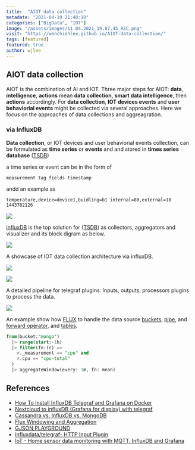 ```yaml
---
title:  "AIOT data collection"
metadate: "2021-04-10 21:40:10"
categories: ["BigData", "IOT"]
image: "/assets/images/11.04.2021_19.07.45_REC.png"
visit: "https://wenchiehlee.github.io/AIOT-data-collection/"
tags: [featured]
featured: true
author: wjlee
---
```


## AIOT data collection

AIOT is the combination of AI and IOT. Three major steps for AIOT: **data**, **intelligence**, **actions** mean **data collection**, **smart data intelligence**, then **actions** accordingly. For **data collection**, **IOT devices events** and **user behaviorial events** might be collected via several approaches. Here we focus on the approaches of data collections and aggreagration. 

### via InfluxDB

**Data collection**, or IOT devices and user behaviorial events collection, can be formulated as **time series** or **events** and and stored in **times series database** ([TSDB](https://www.influxdata.com/time-series-database/))

a time series or event can be in the form of

```
measurement tag fields timestamp
```
andd an example as
```
temperature,device=device1,buidling=b1 internal=80,external=18 1443782126
```

[![]({{site.url}}{{site.baseurl}}/assets/images/13.04.2021_10.35.03_REC.png)]()



[influxDB](https://www.influxdata.com/) is the top solution for ([TSDB](https://www.influxdata.com/time-series-database/)) as collectors, aggregators and visualizer and its block digram as below.

[![](https://www.influxdata.com/wp-content/uploads/APM-Diagram-1.png)](https://www.influxdata.com/time-series-platform/telegraf/)

A showcase of IOT data collection architecture via influxDB.

[![](https://davidgs.com/posts/category/iot/iot-hardware/images/architecture.gif)](https://davidgs.com/posts/category/iot/iot-hardware/building-an-influxdb-iot-edge-data-collection-device/)

[![](https://sysadmin.info.pl/wp-content/webp-express/webp-images/doc-root/wp-content/uploads/2020/09/diagram-2.png.webp)](https://www.influxdata.com/blog/tldr-influxdb-tech-tips-time-series-forecasting-with-telegraf/)

A detailed pipeline for telegraf plugins: Inputs, outputs, processors plugins to process the data.

[![](https://www.influxdata.com/wp-content/uploads/Telegraf-1.jpg)](https://sysadmin.info.pl/en/how-to-setup-and-secure-telegraf-influxdb-and-grafana-on-linux/)

An example show how [FLUX](https://docs.influxdata.com/influxdb/v2.0/query-data/) to handle the data source [buckets](https://docs.influxdata.com/flux/v0.7/introduction/getting-started#buckets), [pipe](https://docs.influxdata.com/flux/v0.7/introduction/getting-started#pipe-forward-operator), and  [forward operator](https://docs.influxdata.com/flux/v0.7/introduction/getting-started#pipe-forward-operator), and [tables](https://docs.influxdata.com/flux/v0.7/introduction/getting-started#tables).

```sql 
from(bucket:"mongo")
  |> range(start:-1h)
  |> filter(fn:(r) =>
    r._measurement == "cpu" and
    r.cpu == "cpu-total"
  )
  |> aggregateWindow(every: 1m, fn: mean)
```


## References
* [How To Install InfluxDB Telegraf and Grafana on Docker](https://devconhttps://sysadmin.info.pl/wp-content/webp-express/webp-images/doc-root/wp-content/uploads/2020/09/diagram-2.png.webpnected.com/how-to-install-influxdb-telegraf-and-grafana-on-docker/)
* [Nextcloud to influxDB (Grafana for display) with telegraf](https://blog.lbdg.me/nextcloud-influxdb-telegraf-grafana/)
* [Cassandra vs. InfluxDB vs. MongoDB](https://db-engines.com/en/system/Cassandra%3BInfluxDB%3BMongoDB)
* [Flux Windowing and Aggregation](https://dzone.com/articles/flux-windowing-and-aggregation)
* [GJSON PLAYGROUND](https://gjson.dev/)
* [influxdata/telegraf- HTTP Input Plugin](https://github.com/influxdata/telegraf/tree/master/plugins/inputs/http)
* [IoT - Home sensor data monitoring with MQTT, InfluxDB and Grafana](http://nilhcem.com/iot/home-monitoring-with-mqtt-influxdb-grafana)